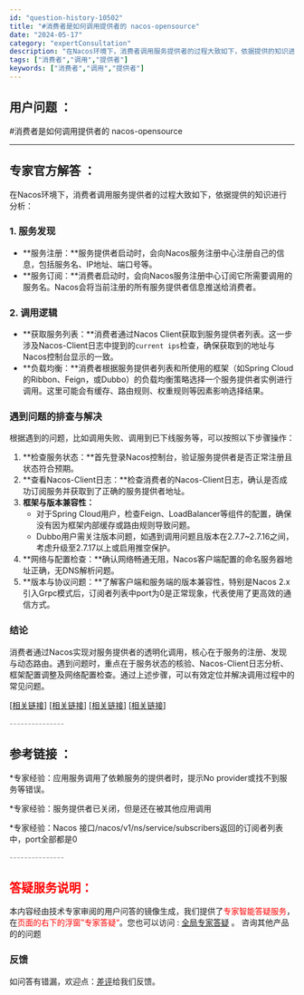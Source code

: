 ```yaml
---
id: "question-history-10502"
title: "#消费者是如何调用提供者的 nacos-opensource"
date: "2024-05-17"
category: "expertConsultation"
description: "在Nacos环境下，消费者调用服务提供者的过程大致如下，依据提供的知识进行分析：### 1. 服务发现- **服务注册：**服务提供者启动时，会向Nacos服务注册中心注册自己的信息，包括服务名、IP地址、端口号等。- **服务订阅：**消费者启动时，会向Nacos服务注册中心订阅它所需要调用的服务"
tags: ["消费者","调用","提供者"]
keywords: ["消费者","调用","提供者"]
---
```


## 用户问题 ： 
 #消费者是如何调用提供者的 nacos-opensource 

---------------
## 专家官方解答 ：

在Nacos环境下，消费者调用服务提供者的过程大致如下，依据提供的知识进行分析：

### 1. 服务发现
- **服务注册：**服务提供者启动时，会向Nacos服务注册中心注册自己的信息，包括服务名、IP地址、端口号等。
- **服务订阅：**消费者启动时，会向Nacos服务注册中心订阅它所需要调用的服务名。Nacos会将当前注册的所有服务提供者信息推送给消费者。

### 2. 调用逻辑
- **获取服务列表：**消费者通过Nacos Client获取到服务提供者列表。这一步涉及Nacos-Client日志中提到的`current ips`检查，确保获取到的地址与Nacos控制台显示的一致。
- **负载均衡：**消费者根据服务提供者列表和所使用的框架（如Spring Cloud的Ribbon、Feign，或Dubbo）的负载均衡策略选择一个服务提供者实例进行调用。这里可能会有缓存、路由规则、权重规则等因素影响选择结果。

### 遇到问题的排查与解决
根据遇到的问题，比如调用失败、调用到已下线服务等，可以按照以下步骤操作：

1. **检查服务状态：**首先登录Nacos控制台，验证服务提供者是否正常注册且状态符合预期。
2. **查看Nacos-Client日志：**检查消费者的Nacos-Client日志，确认是否成功订阅服务并获取到了正确的服务提供者地址。
3. **框架与版本兼容性：**
   - 对于Spring Cloud用户，检查Feign、LoadBalancer等组件的配置，确保没有因为框架内部缓存或路由规则导致问题。
   - Dubbo用户需关注版本问题，如遇到调用问题且版本在2.7.7~2.7.16之间，考虑升级至2.7.17以上或启用推空保护。
4. **网络与配置检查：**确认网络畅通无阻，Nacos客户端配置的命名服务器地址正确，无DNS解析问题。
5. **版本与协议问题：**了解客户端和服务端的版本兼容性，特别是Nacos 2.x引入Grpc模式后，订阅者列表中port为0是正常现象，代表使用了更高效的通信方式。

### 结论
消费者通过Nacos实现对服务提供者的透明化调用，核心在于服务的注册、发现与动态路由。遇到问题时，重点在于服务状态的核验、Nacos-Client日志分析、框架配置调整及网络配置检查。通过上述步骤，可以有效定位并解决调用过程中的常见问题。

[[相关链接](https://aliyuque.antfin.com/ozb6sn/nacos-opensource/toyvi01c9rwg41ly)]
[[相关链接](https://aliyuque.antfin.com/ozb6sn/nacos-opensource/hitz9hrpcdxnrovn)]
[[相关链接](https://aliyuque.antfin.com/ozb6sn/nacos-opensource/ci3i97p07s73tewg)]
[[相关链接](https://aliyuque.antfin.com/ozb6sn/nacos-opensource/kzc8nbuxwbpnxn5w)]


<font color="#949494">---------------</font> 


## 参考链接 ：

*专家经验：应用服务调用了依赖服务的提供者时，提示No provider或找不到服务等错误。 
 
 *专家经验：服务提供者已关闭，但是还在被其他应用调用 
 
 *专家经验：Nacos 接口/nacos/v1/ns/service/subscribers返回的订阅者列表中，port全部都是0 


 <font color="#949494">---------------</font> 
 


## <font color="#FF0000">答疑服务说明：</font> 

本内容经由技术专家审阅的用户问答的镜像生成，我们提供了<font color="#FF0000">专家智能答疑服务</font>，在<font color="#FF0000">页面的右下的浮窗”专家答疑“</font>。您也可以访问 : [全局专家答疑](https://opensource.alibaba.com/chatBot) 。 咨询其他产品的的问题

### 反馈
如问答有错漏，欢迎点：[差评](https://ai.nacos.io/user/feedbackByEnhancerGradePOJOID?enhancerGradePOJOId=13919)给我们反馈。
